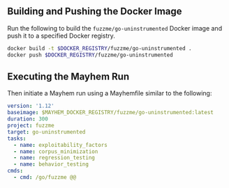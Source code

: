 ## Building and Pushing the Docker Image

Run the following to build the `fuzzme/go-uninstrumented` Docker image and push it to a specified Docker registry.

```sh
docker build -t $DOCKER_REGISTRY/fuzzme/go-uninstrumented .
docker push $DOCKER_REGISTRY/fuzzme/go-uninstrumented
```

## Executing the Mayhem Run

Then initiate a Mayhem run using a Mayhemfile similar to the following:

```yaml
version: '1.12'
baseimage: $MAYHEM_DOCKER_REGISTRY/fuzzme/go-uninstrumented:latest
duration: 300
project: fuzzme
target: go-uninstrumented
tasks:
  - name: exploitability_factors
  - name: corpus_minimization
  - name: regression_testing
  - name: behavior_testing
cmds:
  - cmd: /go/fuzzme @@
```